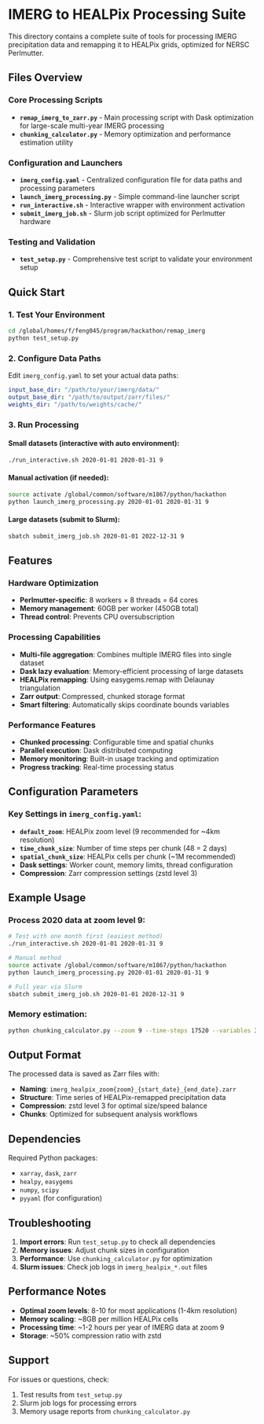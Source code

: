# IMERG to HEALPix Processing Suite

This directory contains a complete suite of tools for processing IMERG precipitation data and remapping it to HEALPix grids, optimized for NERSC Perlmutter.

## Files Overview

### Core Processing Scripts
- **`remap_imerg_to_zarr.py`** - Main processing script with Dask optimization for large-scale multi-year IMERG processing
- **`chunking_calculator.py`** - Memory optimization and performance estimation utility

### Configuration and Launchers
- **`imerg_config.yaml`** - Centralized configuration file for data paths and processing parameters
- **`launch_imerg_processing.py`** - Simple command-line launcher script
- **`run_interactive.sh`** - Interactive wrapper with environment activation
- **`submit_imerg_job.sh`** - Slurm job script optimized for Perlmutter hardware

### Testing and Validation
- **`test_setup.py`** - Comprehensive test script to validate your environment setup

## Quick Start

### 1. Test Your Environment
```bash
cd /global/homes/f/feng045/program/hackathon/remap_imerg
python test_setup.py
```

### 2. Configure Data Paths
Edit `imerg_config.yaml` to set your actual data paths:
```yaml
input_base_dir: "/path/to/your/imerg/data/"
output_base_dir: "/path/to/output/zarr/files/"
weights_dir: "/path/to/weights/cache/"
```

### 3. Run Processing

#### Small datasets (interactive with auto environment):
```bash
./run_interactive.sh 2020-01-01 2020-01-31 9
```

#### Manual activation (if needed):
```bash
source activate /global/common/software/m1867/python/hackathon
python launch_imerg_processing.py 2020-01-01 2020-01-31 9
```

#### Large datasets (submit to Slurm):
```bash
sbatch submit_imerg_job.sh 2020-01-01 2022-12-31 9
```

## Features

### Hardware Optimization
- **Perlmutter-specific**: 8 workers × 8 threads = 64 cores
- **Memory management**: 60GB per worker (450GB total)
- **Thread control**: Prevents CPU oversubscription

### Processing Capabilities
- **Multi-file aggregation**: Combines multiple IMERG files into single dataset
- **Dask lazy evaluation**: Memory-efficient processing of large datasets
- **HEALPix remapping**: Using easygems.remap with Delaunay triangulation
- **Zarr output**: Compressed, chunked storage format
- **Smart filtering**: Automatically skips coordinate bounds variables

### Performance Features
- **Chunked processing**: Configurable time and spatial chunks
- **Parallel execution**: Dask distributed computing
- **Memory monitoring**: Built-in usage tracking and optimization
- **Progress tracking**: Real-time processing status

## Configuration Parameters

### Key Settings in `imerg_config.yaml`:
- **`default_zoom`**: HEALPix zoom level (9 recommended for ~4km resolution)
- **`time_chunk_size`**: Number of time steps per chunk (48 = 2 days)
- **`spatial_chunk_size`**: HEALPix cells per chunk (~1M recommended)
- **Dask settings**: Worker count, memory limits, thread configuration
- **Compression**: Zarr compression settings (zstd level 3)

## Example Usage

### Process 2020 data at zoom level 9:
```bash
# Test with one month first (easiest method)
./run_interactive.sh 2020-01-01 2020-01-31 9

# Manual method
source activate /global/common/software/m1867/python/hackathon
python launch_imerg_processing.py 2020-01-01 2020-01-31 9

# Full year via Slurm
sbatch submit_imerg_job.sh 2020-01-01 2020-12-31 9
```

### Memory estimation:
```bash
python chunking_calculator.py --zoom 9 --time-steps 17520 --variables 3
```

## Output Format

The processed data is saved as Zarr files with:
- **Naming**: `imerg_healpix_zoom{zoom}_{start_date}_{end_date}.zarr`
- **Structure**: Time series of HEALPix-remapped precipitation data
- **Compression**: zstd level 3 for optimal size/speed balance
- **Chunks**: Optimized for subsequent analysis workflows

## Dependencies

Required Python packages:
- `xarray`, `dask`, `zarr`
- `healpy`, `easygems`
- `numpy`, `scipy`
- `pyyaml` (for configuration)

## Troubleshooting

1. **Import errors**: Run `test_setup.py` to check all dependencies
2. **Memory issues**: Adjust chunk sizes in configuration
3. **Performance**: Use `chunking_calculator.py` for optimization
4. **Slurm issues**: Check job logs in `imerg_healpix_*.out` files

## Performance Notes

- **Optimal zoom levels**: 8-10 for most applications (1-4km resolution)
- **Memory scaling**: ~8GB per million HEALPix cells
- **Processing time**: ~1-2 hours per year of IMERG data at zoom 9
- **Storage**: ~50% compression ratio with zstd

## Support

For issues or questions, check:
1. Test results from `test_setup.py`
2. Slurm job logs for processing errors
3. Memory usage reports from `chunking_calculator.py`
